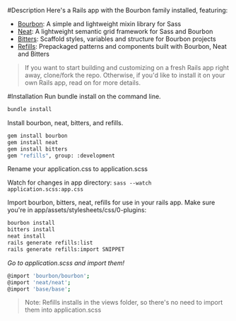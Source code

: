 #Description
Here's a Rails app with the Bourbon family installed, featuring:
* [Bourbon](https://github.com/thoughtbot/bourbon): A simple and lightweight mixin library for Sass
* [Neat](https://github.com/thoughtbot/neat): A lightweight semantic grid framework for Sass and Bourbon
* [Bitters](https://github.com/thoughtbot/bitters): Scaffold styles, variables and structure for Bourbon projects
* [Refills](https://github.com/thoughtbot/refills): Prepackaged patterns and components built with Bourbon, Neat and Bitters

> If you want to start building and customizing on a fresh Rails app right away, clone/fork the repo. Otherwise, if you'd like to install it on your own Rails app, read on for more details.

#Installation
Run bundle install on the command line.
```bash
bundle install
```

Install bourbon, neat, bitters, and refills.
```bash
gem install bourbon
gem install neat
gem install bitters
gem "refills", group: :development
```

Rename your application.css to application.scss

Watch for changes in app directory:
``sass --watch application.scss:app.css``

Import bourbon, bitters, neat, refills for use in your rails app. Make sure you're in app/assets/stylesheets/css/0-plugins:
```bash
bourbon install
bitters install
neat install
rails generate refills:list
rails generate refills:import SNIPPET
```

*Go to application.scss and import them!*
```bash
@import 'bourbon/bourbon';
@import 'neat/neat';
@import 'base/base';
```
> Note: Refills installs in the views folder, so there's no need to import them into application.scss
